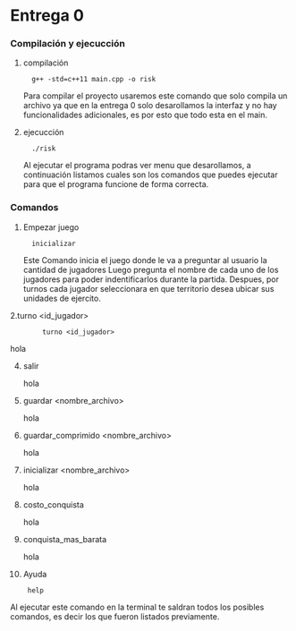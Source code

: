 # Entrega 0

### Compilación y ejecucción
   
1. compilación

         g++ -std=c++11 main.cpp -o risk

   Para compilar el proyecto usaremos este comando que solo compila un archivo ya que en la entrega 0 solo desarollamos la interfaz y no hay funcionalidades adicionales, es por esto que todo esta en el main.
   
3. ejecucción

         ./risk

   Al ejecutar el programa podras ver menu que desarollamos, a continuación listamos cuales son los comandos que puedes ejecutar para que el programa funcione de forma correcta.

### Comandos

1. Empezar juego

         inicializar
      
   Este Comando inicia el juego donde le va a preguntar al usuario la cantidad de jugadores Luego pregunta el nombre de cada uno de los jugadores para poder indentificarlos durante la partida. Despues, por turnos cada jugador seleccionara en que territorio desea ubicar sus unidades de ejercito. 
   
2.turno <id_jugador>

            turno <id_jugador>

   hola

4. salir

   hola

5. guardar <nombre_archivo>

   hola

6. guardar_comprimido <nombre_archivo>

   hola

7. inicializar <nombre_archivo>

   hola

8. costo_conquista <territorio>

   hola

9. conquista_mas_barata

   hola

10. Ayuda

         help
   
   Al ejecutar este comando en la terminal te saldran todos los posibles comandos, es decir los que fueron listados previamente.

